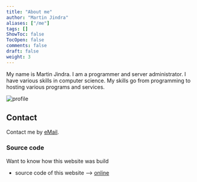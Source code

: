 ```yaml
---
title: "About me"
author: "Martin Jindra"
aliases: ["/me"]
tags: []
ShowToc: false
TocOpen: false
comments: false
draft: false
weight: 3
---
```


My name is Martin Jindra. I am a programmer and server administrator. I have various skills in computer science. My skills go from programming to hosting various programs and services.

![profile](/img/profile.png)

## Contact

Contact me by [eMail](mailto:martin@mjindra.eu).

### Source code

Want to know how this website was build

- source code of this website --> [online](https://github.com/MartinJindra/mjindra.eu)
